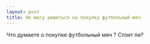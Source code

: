 ```yaml
---
layout: post 
title: Не могу решиться на покупку футбольный мяч 
--- 
```

Что думаете о покупке футбольный мяч ? Стоит ли?